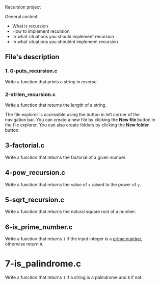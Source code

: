 Recursion project

General content 

-   What is recursion
-   How to implement recursion
-   In what situations you should implement recursion
-   In what situations you shouldnt implement recursion


## File's description


### 1. 0-puts_recursion.c

Write a function that prints a string in reverse.

### 2-strlen_recursion.c

Write a function that returns the length of a string.

The file explorer is accessible using the button in left corner of the navigation bar. You can create a new file by clicking the **New file** button in the file explorer. You can also create folders by clicking the **New folder** button.

## 3-factorial.c

Write a function that returns the factorial of a given number.

## 4-pow_recursion.c

Write a function that returns the value of `x` raised to the power of `y`.

## 5-sqrt_recursion.c

Write a function that returns the natural square root of a number.

## 6-is_prime_number.c

Write a function that returns `1` if the input integer is a [prime number](https://intranet.hbtn.io/rltoken/uMon4hPzNyQ_WSgpnTlShw "prime number"), otherwise return `0`.


# 7-is_palindrome.c

Write a function that returns `1` if a string is a palindrome and `0` if not.
